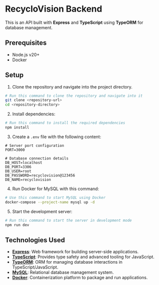 # RecycloVision Backend

This is an API built with **Express** and **TypeScript** using **TypeORM** for database management.

## Prerequisites

- Node.js v20+
- Docker

## Setup

1. Clone the repository and navigate into the project directory.

```bash
# Run this command to clone the repository and navigate into it
git clone <repository-url>
cd <repository-directory>
```

2. Install dependencies:

```bash
# Run this command to install the required dependencies
npm install
```

3. Create a `.env` file with the following content:

```env
# Server port configuration
PORT=3000

# Database connection details
DB_HOST=localhost
DB_PORT=3306
DB_USER=root
DB_PASSWORD=recyclovision@123456
DB_NAME=recyclovision
```

4. Run Docker for MySQL with this command:

```bash
# Use this command to start MySQL using Docker
docker-compose --project-name mysql up -d
```

5. Start the development server:

```bash
# Run this command to start the server in development mode
npm run dev
```

## Technologies Used

- **[Express](https://expressjs.com/)**: Web framework for building server-side applications.
- **[TypeScript](https://www.typescriptlang.org/)**: Provides type safety and advanced tooling for JavaScript.
- **[TypeORM](https://typeorm.io/)**: ORM for managing database interactions in TypeScript/JavaScript.
- **[MySQL](https://dev.mysql.com/doc/)**: Relational database management system.
- **[Docker](https://docs.docker.com/)**: Containerization platform to package and run applications.
